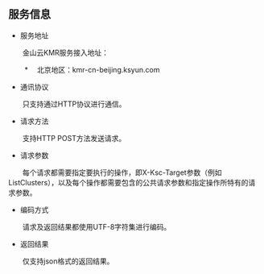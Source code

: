 ## 服务信息

* 服务地址
 
　　金山云KMR服务接入地址：
  
 　　 * 　北京地区：kmr-cn-beijing.ksyun.com 

* 通讯协议

　　只支持通过HTTP协议进行通信。

* 请求方法

　　支持HTTP POST方法发送请求。

* 请求参数

　　每个请求都需要指定要执行的操作，即X-Ksc-Target参数（例如ListClusters），以及每个操作都需要包含的公共请求参数和指定操作所特有的请求参数。

* 编码方式

　　请求及返回结果都使用UTF-8字符集进行编码。

* 返回结果

　　仅支持json格式的返回结果。